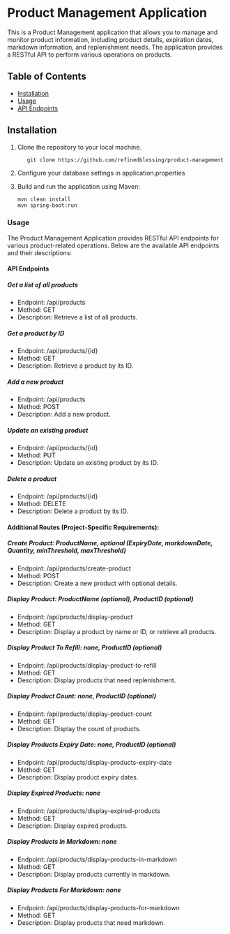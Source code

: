 # Product Management Application

This is a Product Management application that allows you to manage and monitor product information, including product details, expiration dates, markdown information, and replenishment needs. The application provides a RESTful API to perform various operations on products.

## Table of Contents

- [Installation](#installation)
- [Usage](#usage)
- [API Endpoints](#api-endpoints)


## Installation

1. Clone the repository to your local machine.
    ```shell
       git clone https://github.com/refinedblessing/product-management
    ```

2. Configure your database settings in application.properties 
3. Build and run the application using Maven:
    ```shell
    mvn clean install
    mvn spring-boot:run
    ```

### Usage

The Product Management Application provides RESTful API endpoints for various product-related operations. Below are the available API endpoints and their descriptions:


#### API Endpoints

##### Get a list of all products
- Endpoint: /api/products
- Method: GET
- Description: Retrieve a list of all products.

##### Get a product by ID
- Endpoint: /api/products/{id}
- Method: GET
- Description: Retrieve a product by its ID.

##### Add a new product
- Endpoint: /api/products
- Method: POST
- Description: Add a new product.

##### Update an existing product
- Endpoint: /api/products/{id}
- Method: PUT
- Description: Update an existing product by its ID.

##### Delete a product
- Endpoint: /api/products/{id}
- Method: DELETE
- Description: Delete a product by its ID.

#### Additional Routes (Project-Specific Requirements):

##### Create Product: ProductName, optional (ExpiryDate, markdownDate, Quantity, minThreshold, maxThreshold)
- Endpoint: /api/products/create-product
- Method: POST
- Description: Create a new product with optional details.

##### Display Product: ProductName (optional), ProductID (optional)
- Endpoint: /api/products/display-product
- Method: GET
- Description: Display a product by name or ID, or retrieve all products.

##### Display Product To Refill: none, ProductID (optional)
- Endpoint: /api/products/display-product-to-refill
- Method: GET
- Description: Display products that need replenishment.

##### Display Product Count: none, ProductID (optional)
- Endpoint: /api/products/display-product-count
- Method: GET
- Description: Display the count of products.

##### Display Products Expiry Date: none, ProductID (optional)
- Endpoint: /api/products/display-products-expiry-date
- Method: GET
- Description: Display product expiry dates.

##### Display Expired Products: none
- Endpoint: /api/products/display-expired-products
- Method: GET
- Description: Display expired products.

##### Display Products In Markdown: none
- Endpoint: /api/products/display-products-in-markdown
- Method: GET
- Description: Display products currently in markdown.

##### Display Products For Markdown: none
- Endpoint: /api/products/display-products-for-markdown
- Method: GET
- Description: Display products that need markdown.
